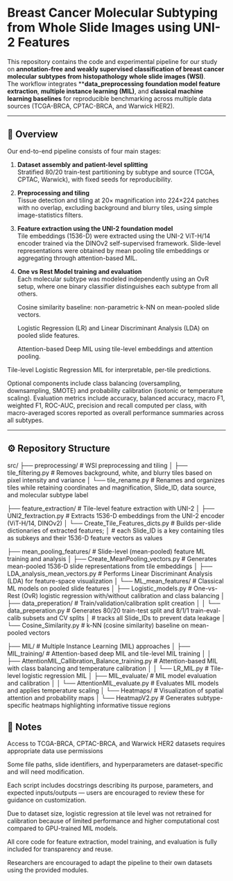 # Breast Cancer Molecular Subtyping from Whole Slide Images using UNI-2 Features

This repository contains the code and experimental pipeline for our study on **annotation-free and weakly supervised classification of breast cancer molecular subtypes from histopathology whole slide images (WSI)**.  
The workflow integrates ****data_preprocessing** **foundation model feature extraction**, **multiple instance learning (MIL)**, and **classical machine learning baselines** for reproducible benchmarking across multiple data sources (TCGA-BRCA, CPTAC-BRCA, and Warwick HER2).

---

## 🧩 Overview

Our end-to-end pipeline consists of four main stages:

1. **Dataset assembly and patient-level splitting**  
   Stratified 80/20 train-test partitioning by subtype and source (TCGA, CPTAC, Warwick), with fixed seeds for reproducibility.

2. **Preprocessing and tiling**  
   Tissue detection and tiling at 20× magnification into 224×224 patches with no overlap, excluding background and blurry tiles, using simple image-statistics filters.

3. **Feature extraction using the UNI-2 foundation model**  
   Tile embeddings (1536-D) were extracted using the UNI-2 ViT-H/14 encoder trained via the DINOv2 self-supervised framework.
   Slide-level representations were obtained by mean pooling tile embeddings or aggregating through attention-based MIL.

4. **One vs Rest Model training and evaluation**  
   Each molecular subtype was modeled independently using an OvR setup, where one binary classifier distinguishes each subtype from all others.

   Cosine similarity baseline: non-parametric k-NN on mean-pooled slide vectors.

   Logistic Regression (LR) and Linear Discriminant Analysis (LDA) on pooled slide features.

   Attention-based Deep MIL using tile-level embeddings and attention pooling.

  Tile-level Logistic Regression MIL for interpretable, per-tile predictions.
  
  Optional components include class balancing (oversampling, downsampling, SMOTE) and probability calibration (isotonic or temperature scaling).
  Evaluation metrics include accuracy, balanced accuracy, macro F1, weighted F1, ROC-AUC, precision and recall computed per class, with macro-averaged scores reported as overall performance summaries across all subtypes.

---

## ⚙️ Repository Structure

src/
├── preprocessing/                         # WSI preprocessing and tiling
│   ├── tile_filtering.py                  # Removes background, white, and blurry tiles based on pixel intensity and variance
│   └── tile_rename.py                     # Renames and organizes tiles while retaining coordinates and magnification, Slide_ID, data source, and molecular subtype label

├── feature_extraction/                    # Tile-level feature extraction with UNI-2
│   ├── UNI2_fextraction.py                # Extracts 1536-D embeddings from the UNI-2 encoder (ViT-H/14, DINOv2)
│   └── Create_Tile_Features_dicts.py      # Builds per-slide dictionaries of extracted features; 
│                                          # each Slide_ID is a key containing tiles as subkeys and their 1536-D feature vectors as values

├── mean_pooling_features/                 # Slide-level (mean-pooled) feature ML training and analysis
│   ├── Create_MeanPooling_vectors.py      # Generates mean-pooled 1536-D slide representations from tile embeddings
│   ├── LDA_analysis_mean_vectors.py       # Performs Linear Discriminant Analysis (LDA) for feature-space visualization
│   └── ML_mean_features/                  # Classical ML models on pooled slide features
│       ├── Logistic_models.py             # One-vs-Rest (OvR) logistic regression with/without calibration and class balancing
│       ├── data_preperation/              # Train/validation/calibration split creation
│       │   └── data_preperation.py        # Generates 80/20 train-test split and 8/1/1 train-eval-calib subsets and CV splits
│                                          # tracks all Slide_IDs to prevent data leakage
│       └── Cosine_Similarity.py           # k-NN (cosine similarity) baseline on mean-pooled vectors

├── MIL/                                   # Multiple Instance Learning (MIL) approaches
│   ├── MIL_training/                      # Attention-based deep MIL and tile-level MIL training
│   │   ├── AttentionMIL_Callibration_Balance_training.py  # Attention-based MIL with class balancing and temperature calibration
│   │   └── LR_MIL.py                      # Tile-level logistic regression MIL
│   ├── MIL_evaluate/                      # MIL model evaluation and calibration
│   │   └── AttentionMIL_evaluate.py       # Evaluates MIL models and applies temperature scaling
│   └── Heatmaps/                          # Visualization of spatial attention and probability maps
│       └── HeatmapV2.py                   # Generates subtype-specific heatmaps highlighting informative tissue regions


## 🧠 Notes

Access to TCGA-BRCA, CPTAC-BRCA, and Warwick HER2 datasets requires appropriate data use permissions

Some file paths, slide identifiers, and hyperparameters are dataset-specific and will need modification.

Each script includes docstrings describing its purpose, parameters, and expected inputs/outputs — users are encouraged to review these for guidance on customization.

Due to dataset size, logistic regression at tile level was not retrained for calibration because of limited performance and higher computational cost compared to GPU-trained MIL models.

All core code for feature extraction, model training, and evaluation is fully included for transparency and reuse.

Researchers are encouraged to adapt the pipeline to their own datasets using the provided modules.

